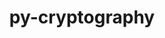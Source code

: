 ---
title: "py-cryptography"
layout: cache
categories: [package, develop]
meta: {"versions": ["2.7", "38.0.1", "40.0.2"], "compilers": ["gcc@=11.1.0", "gcc@=7.5.0", "oneapi@=2023.1.0", "oneapi@=2023.2.0"], "oss": ["ubuntu18.04", "ubuntu20.04"], "platforms": ["linux"], "targets": ["ppc64le", "x86_64", "x86_64_v3"], "stacks": ["e4s", "e4s-oneapi", "e4s-power", "radiuss", "root"], "num_specs": 78, "num_specs_by_stack": {"root": 78, "radiuss": 55, "e4s-power": 10, "e4s-oneapi": 5, "e4s": 8}}
spec_details: [{"hash": "mw76th7ypp6lg4cesktuiz46k5h35jqx", "compiler": "gcc@=7.5.0", "versions": ["2.7"], "os": "ubuntu18.04", "platform": "linux", "target": "x86_64", "variants": ["build_system=python_pip", "~idna"], "stacks": ["root", "radiuss"], "size": "-", "tarball": "https://binaries.spack.io/develop/build_cache/linux-ubuntu18.04-x86_64/gcc-7.5.0/py-cryptography-2.7/linux-ubuntu18.04-x86_64-gcc-7.5.0-py-cryptography-2.7-mw76th7ypp6lg4cesktuiz46k5h35jqx.spack"}, {"hash": "2rdosk5nnsgqktasi5gpkmfpgwphjqri", "compiler": "gcc@=7.5.0", "versions": ["2.7"], "os": "ubuntu18.04", "platform": "linux", "target": "x86_64", "variants": ["~idna"], "stacks": ["root", "radiuss"], "size": "-", "tarball": "https://binaries.spack.io/develop/build_cache/linux-ubuntu18.04-x86_64/gcc-7.5.0/py-cryptography-2.7/linux-ubuntu18.04-x86_64-gcc-7.5.0-py-cryptography-2.7-2rdosk5nnsgqktasi5gpkmfpgwphjqri.spack"}, {"hash": "utm4tlewcfn5o3rvumsk64sqseniobub", "compiler": "gcc@=7.5.0", "versions": ["2.7"], "os": "ubuntu18.04", "platform": "linux", "target": "x86_64", "variants": ["~idna"], "stacks": ["root", "radiuss"], "size": "-", "tarball": "https://binaries.spack.io/develop/build_cache/linux-ubuntu18.04-x86_64/gcc-7.5.0/py-cryptography-2.7/linux-ubuntu18.04-x86_64-gcc-7.5.0-py-cryptography-2.7-utm4tlewcfn5o3rvumsk64sqseniobub.spack"}, {"hash": "su2so7dbsnxnfsnb3rtt3dcwl7ovgdab", "compiler": "gcc@=7.5.0", "versions": ["2.7"], "os": "ubuntu18.04", "platform": "linux", "target": "x86_64", "variants": ["~idna"], "stacks": ["root", "radiuss"], "size": "-", "tarball": "https://binaries.spack.io/develop/build_cache/linux-ubuntu18.04-x86_64/gcc-7.5.0/py-cryptography-2.7/linux-ubuntu18.04-x86_64-gcc-7.5.0-py-cryptography-2.7-su2so7dbsnxnfsnb3rtt3dcwl7ovgdab.spack"}, {"hash": "5rwm4qsqcpb6klgk72elc34wfel5k3eb", "compiler": "gcc@=7.5.0", "versions": ["2.7"], "os": "ubuntu18.04", "platform": "linux", "target": "x86_64", "variants": ["~idna"], "stacks": ["root", "radiuss"], "size": "-", "tarball": "https://binaries.spack.io/develop/build_cache/linux-ubuntu18.04-x86_64/gcc-7.5.0/py-cryptography-2.7/linux-ubuntu18.04-x86_64-gcc-7.5.0-py-cryptography-2.7-5rwm4qsqcpb6klgk72elc34wfel5k3eb.spack"}, {"hash": "m7vlhqtyhkm4hvkacxyui6z3avx5ltfg", "compiler": "gcc@=7.5.0", "versions": ["2.7"], "os": "ubuntu18.04", "platform": "linux", "target": "x86_64", "variants": ["build_system=python_pip", "~idna"], "stacks": ["root", "radiuss"], "size": "-", "tarball": "https://binaries.spack.io/develop/build_cache/linux-ubuntu18.04-x86_64/gcc-7.5.0/py-cryptography-2.7/linux-ubuntu18.04-x86_64-gcc-7.5.0-py-cryptography-2.7-m7vlhqtyhkm4hvkacxyui6z3avx5ltfg.spack"}, {"hash": "kbhvgzohx4maxrqtlxgmhwvdc5hh5w4f", "compiler": "gcc@=7.5.0", "versions": ["2.7"], "os": "ubuntu18.04", "platform": "linux", "target": "x86_64", "variants": ["~idna"], "stacks": ["root", "radiuss"], "size": "-", "tarball": "https://binaries.spack.io/develop/build_cache/linux-ubuntu18.04-x86_64/gcc-7.5.0/py-cryptography-2.7/linux-ubuntu18.04-x86_64-gcc-7.5.0-py-cryptography-2.7-kbhvgzohx4maxrqtlxgmhwvdc5hh5w4f.spack"}, {"hash": "4lucr7ifxjp6rvqke3nlm45o6p7gdfyf", "compiler": "gcc@=7.5.0", "versions": ["2.7"], "os": "ubuntu18.04", "platform": "linux", "target": "x86_64", "variants": ["build_system=python_pip", "~idna"], "stacks": ["root", "radiuss"], "size": "-", "tarball": "https://binaries.spack.io/develop/build_cache/linux-ubuntu18.04-x86_64/gcc-7.5.0/py-cryptography-2.7/linux-ubuntu18.04-x86_64-gcc-7.5.0-py-cryptography-2.7-4lucr7ifxjp6rvqke3nlm45o6p7gdfyf.spack"}, {"hash": "protxg75vkt2ggbrs677i4fulkxjnx73", "compiler": "gcc@=7.5.0", "versions": ["2.7"], "os": "ubuntu18.04", "platform": "linux", "target": "x86_64", "variants": ["~idna"], "stacks": ["root", "radiuss"], "size": "-", "tarball": "https://binaries.spack.io/develop/build_cache/linux-ubuntu18.04-x86_64/gcc-7.5.0/py-cryptography-2.7/linux-ubuntu18.04-x86_64-gcc-7.5.0-py-cryptography-2.7-protxg75vkt2ggbrs677i4fulkxjnx73.spack"}, {"hash": "7tz27lmucxi2ji73blwfon3bzfz5xulo", "compiler": "gcc@=7.5.0", "versions": ["2.7"], "os": "ubuntu18.04", "platform": "linux", "target": "x86_64", "variants": ["~idna"], "stacks": ["root", "radiuss"], "size": "-", "tarball": "https://binaries.spack.io/develop/build_cache/linux-ubuntu18.04-x86_64/gcc-7.5.0/py-cryptography-2.7/linux-ubuntu18.04-x86_64-gcc-7.5.0-py-cryptography-2.7-7tz27lmucxi2ji73blwfon3bzfz5xulo.spack"}, {"hash": "objexlrym6iytwqw4uytq5465wgtyyy7", "compiler": "gcc@=7.5.0", "versions": ["2.7"], "os": "ubuntu18.04", "platform": "linux", "target": "x86_64", "variants": ["~idna"], "stacks": ["root", "radiuss"], "size": "-", "tarball": "https://binaries.spack.io/develop/build_cache/linux-ubuntu18.04-x86_64/gcc-7.5.0/py-cryptography-2.7/linux-ubuntu18.04-x86_64-gcc-7.5.0-py-cryptography-2.7-objexlrym6iytwqw4uytq5465wgtyyy7.spack"}, {"hash": "4kstad4podayksuoxjhyltdvrhxopb7m", "compiler": "gcc@=7.5.0", "versions": ["2.7"], "os": "ubuntu18.04", "platform": "linux", "target": "x86_64", "variants": ["~idna"], "stacks": ["root", "radiuss"], "size": "-", "tarball": "https://binaries.spack.io/develop/build_cache/linux-ubuntu18.04-x86_64/gcc-7.5.0/py-cryptography-2.7/linux-ubuntu18.04-x86_64-gcc-7.5.0-py-cryptography-2.7-4kstad4podayksuoxjhyltdvrhxopb7m.spack"}, {"hash": "d5wyr6eqye2negv4twgd6tqbwxjo4ltb", "compiler": "gcc@=7.5.0", "versions": ["2.7"], "os": "ubuntu18.04", "platform": "linux", "target": "x86_64", "variants": ["build_system=python_pip", "~idna"], "stacks": ["root", "radiuss"], "size": "-", "tarball": "https://binaries.spack.io/develop/build_cache/linux-ubuntu18.04-x86_64/gcc-7.5.0/py-cryptography-2.7/linux-ubuntu18.04-x86_64-gcc-7.5.0-py-cryptography-2.7-d5wyr6eqye2negv4twgd6tqbwxjo4ltb.spack"}, {"hash": "idkzwgale2acedwjic5kez3pt5oa7zu7", "compiler": "gcc@=7.5.0", "versions": ["2.7"], "os": "ubuntu18.04", "platform": "linux", "target": "x86_64", "variants": ["~idna"], "stacks": ["root", "radiuss"], "size": "-", "tarball": "https://binaries.spack.io/develop/build_cache/linux-ubuntu18.04-x86_64/gcc-7.5.0/py-cryptography-2.7/linux-ubuntu18.04-x86_64-gcc-7.5.0-py-cryptography-2.7-idkzwgale2acedwjic5kez3pt5oa7zu7.spack"}, {"hash": "j2yyahznqczz7s3dydo4cmoop4244a7r", "compiler": "gcc@=7.5.0", "versions": ["2.7"], "os": "ubuntu18.04", "platform": "linux", "target": "x86_64", "variants": ["~idna"], "stacks": ["root", "radiuss"], "size": "-", "tarball": "https://binaries.spack.io/develop/build_cache/linux-ubuntu18.04-x86_64/gcc-7.5.0/py-cryptography-2.7/linux-ubuntu18.04-x86_64-gcc-7.5.0-py-cryptography-2.7-j2yyahznqczz7s3dydo4cmoop4244a7r.spack"}, {"hash": "qisfcmo4rvu6gn5kqzrclmshgpwku4d5", "compiler": "gcc@=7.5.0", "versions": ["2.7"], "os": "ubuntu18.04", "platform": "linux", "target": "x86_64", "variants": ["~idna"], "stacks": ["root", "radiuss"], "size": "-", "tarball": "https://binaries.spack.io/develop/build_cache/linux-ubuntu18.04-x86_64/gcc-7.5.0/py-cryptography-2.7/linux-ubuntu18.04-x86_64-gcc-7.5.0-py-cryptography-2.7-qisfcmo4rvu6gn5kqzrclmshgpwku4d5.spack"}, {"hash": "sqopyjnhujsmbo26pngiuogaq5cklxkz", "compiler": "gcc@=7.5.0", "versions": ["2.7"], "os": "ubuntu18.04", "platform": "linux", "target": "x86_64", "variants": ["~idna"], "stacks": ["root", "radiuss"], "size": "-", "tarball": "https://binaries.spack.io/develop/build_cache/linux-ubuntu18.04-x86_64/gcc-7.5.0/py-cryptography-2.7/linux-ubuntu18.04-x86_64-gcc-7.5.0-py-cryptography-2.7-sqopyjnhujsmbo26pngiuogaq5cklxkz.spack"}, {"hash": "2wemv2luyxeku4enrt6agg22fzp2ycni", "compiler": "gcc@=7.5.0", "versions": ["2.7"], "os": "ubuntu18.04", "platform": "linux", "target": "x86_64", "variants": ["build_system=python_pip", "~idna"], "stacks": ["root", "radiuss"], "size": "-", "tarball": "https://binaries.spack.io/develop/build_cache/linux-ubuntu18.04-x86_64/gcc-7.5.0/py-cryptography-2.7/linux-ubuntu18.04-x86_64-gcc-7.5.0-py-cryptography-2.7-2wemv2luyxeku4enrt6agg22fzp2ycni.spack"}, {"hash": "gp5zrtpgdwqp3bkp2ywbnoeb4upeq6cy", "compiler": "gcc@=7.5.0", "versions": ["2.7"], "os": "ubuntu18.04", "platform": "linux", "target": "x86_64", "variants": ["~idna"], "stacks": ["root", "radiuss"], "size": "-", "tarball": "https://binaries.spack.io/develop/build_cache/linux-ubuntu18.04-x86_64/gcc-7.5.0/py-cryptography-2.7/linux-ubuntu18.04-x86_64-gcc-7.5.0-py-cryptography-2.7-gp5zrtpgdwqp3bkp2ywbnoeb4upeq6cy.spack"}, {"hash": "i6zrics5xs3apg33khmysimuxvgc6ems", "compiler": "gcc@=7.5.0", "versions": ["2.7"], "os": "ubuntu18.04", "platform": "linux", "target": "x86_64", "variants": ["~idna"], "stacks": ["root", "radiuss"], "size": "-", "tarball": "https://binaries.spack.io/develop/build_cache/linux-ubuntu18.04-x86_64/gcc-7.5.0/py-cryptography-2.7/linux-ubuntu18.04-x86_64-gcc-7.5.0-py-cryptography-2.7-i6zrics5xs3apg33khmysimuxvgc6ems.spack"}, {"hash": "krdm2owwqrlekccagt6ldy7w42gjx6ec", "compiler": "gcc@=7.5.0", "versions": ["2.7"], "os": "ubuntu18.04", "platform": "linux", "target": "x86_64", "variants": ["~idna"], "stacks": ["root", "radiuss"], "size": "-", "tarball": "https://binaries.spack.io/develop/build_cache/linux-ubuntu18.04-x86_64/gcc-7.5.0/py-cryptography-2.7/linux-ubuntu18.04-x86_64-gcc-7.5.0-py-cryptography-2.7-krdm2owwqrlekccagt6ldy7w42gjx6ec.spack"}, {"hash": "hqkpiue5qfzsp64kqh6rreqelgidv6qw", "compiler": "gcc@=7.5.0", "versions": ["2.7"], "os": "ubuntu18.04", "platform": "linux", "target": "x86_64", "variants": ["~idna"], "stacks": ["root", "radiuss"], "size": "-", "tarball": "https://binaries.spack.io/develop/build_cache/linux-ubuntu18.04-x86_64/gcc-7.5.0/py-cryptography-2.7/linux-ubuntu18.04-x86_64-gcc-7.5.0-py-cryptography-2.7-hqkpiue5qfzsp64kqh6rreqelgidv6qw.spack"}, {"hash": "mssyqzy3guy5ipaffhajsaeo34j7fc3h", "compiler": "gcc@=7.5.0", "versions": ["2.7"], "os": "ubuntu18.04", "platform": "linux", "target": "x86_64", "variants": ["~idna"], "stacks": ["root", "radiuss"], "size": "-", "tarball": "https://binaries.spack.io/develop/build_cache/linux-ubuntu18.04-x86_64/gcc-7.5.0/py-cryptography-2.7/linux-ubuntu18.04-x86_64-gcc-7.5.0-py-cryptography-2.7-mssyqzy3guy5ipaffhajsaeo34j7fc3h.spack"}, {"hash": "ke2c6p3sbujx3whlfw44ij2x4diqnoos", "compiler": "gcc@=7.5.0", "versions": ["2.7"], "os": "ubuntu18.04", "platform": "linux", "target": "x86_64", "variants": ["~idna"], "stacks": ["root", "radiuss"], "size": "-", "tarball": "https://binaries.spack.io/develop/build_cache/linux-ubuntu18.04-x86_64/gcc-7.5.0/py-cryptography-2.7/linux-ubuntu18.04-x86_64-gcc-7.5.0-py-cryptography-2.7-ke2c6p3sbujx3whlfw44ij2x4diqnoos.spack"}, {"hash": "kcvv4kpmyeonfkmcfoercfpelrqptonl", "compiler": "gcc@=7.5.0", "versions": ["2.7"], "os": "ubuntu18.04", "platform": "linux", "target": "x86_64", "variants": ["~idna"], "stacks": ["root", "radiuss"], "size": "-", "tarball": "https://binaries.spack.io/develop/build_cache/linux-ubuntu18.04-x86_64/gcc-7.5.0/py-cryptography-2.7/linux-ubuntu18.04-x86_64-gcc-7.5.0-py-cryptography-2.7-kcvv4kpmyeonfkmcfoercfpelrqptonl.spack"}, {"hash": "uabaeumocodhzqgbrnuaztm6tbu7verh", "compiler": "gcc@=7.5.0", "versions": ["2.7"], "os": "ubuntu18.04", "platform": "linux", "target": "x86_64", "variants": ["~idna"], "stacks": ["root", "radiuss"], "size": "-", "tarball": "https://binaries.spack.io/develop/build_cache/linux-ubuntu18.04-x86_64/gcc-7.5.0/py-cryptography-2.7/linux-ubuntu18.04-x86_64-gcc-7.5.0-py-cryptography-2.7-uabaeumocodhzqgbrnuaztm6tbu7verh.spack"}, {"hash": "nggp4qvjfxxpm7uw7qw5tizmai5rusq6", "compiler": "gcc@=7.5.0", "versions": ["2.7"], "os": "ubuntu18.04", "platform": "linux", "target": "x86_64", "variants": ["~idna"], "stacks": ["root", "radiuss"], "size": "-", "tarball": "https://binaries.spack.io/develop/build_cache/linux-ubuntu18.04-x86_64/gcc-7.5.0/py-cryptography-2.7/linux-ubuntu18.04-x86_64-gcc-7.5.0-py-cryptography-2.7-nggp4qvjfxxpm7uw7qw5tizmai5rusq6.spack"}, {"hash": "ogmgf6af3diblcbzbojnwlgvlipdxcpr", "compiler": "gcc@=7.5.0", "versions": ["2.7"], "os": "ubuntu18.04", "platform": "linux", "target": "x86_64", "variants": ["~idna"], "stacks": ["root", "radiuss"], "size": "-", "tarball": "https://binaries.spack.io/develop/build_cache/linux-ubuntu18.04-x86_64/gcc-7.5.0/py-cryptography-2.7/linux-ubuntu18.04-x86_64-gcc-7.5.0-py-cryptography-2.7-ogmgf6af3diblcbzbojnwlgvlipdxcpr.spack"}, {"hash": "trqlzowbtyyn4fftfan6exxj3kowsuzq", "compiler": "gcc@=7.5.0", "versions": ["2.7"], "os": "ubuntu18.04", "platform": "linux", "target": "x86_64", "variants": ["~idna"], "stacks": ["root", "radiuss"], "size": "-", "tarball": "https://binaries.spack.io/develop/build_cache/linux-ubuntu18.04-x86_64/gcc-7.5.0/py-cryptography-2.7/linux-ubuntu18.04-x86_64-gcc-7.5.0-py-cryptography-2.7-trqlzowbtyyn4fftfan6exxj3kowsuzq.spack"}, {"hash": "tfynzwemws35s5yk55xhplckthwnfosh", "compiler": "gcc@=7.5.0", "versions": ["2.7"], "os": "ubuntu18.04", "platform": "linux", "target": "x86_64", "variants": ["~idna"], "stacks": ["root", "radiuss"], "size": "-", "tarball": "https://binaries.spack.io/develop/build_cache/linux-ubuntu18.04-x86_64/gcc-7.5.0/py-cryptography-2.7/linux-ubuntu18.04-x86_64-gcc-7.5.0-py-cryptography-2.7-tfynzwemws35s5yk55xhplckthwnfosh.spack"}, {"hash": "tfulor5lmr6fcbmnijucxju2d7fxm22z", "compiler": "gcc@=7.5.0", "versions": ["2.7"], "os": "ubuntu18.04", "platform": "linux", "target": "x86_64", "variants": ["~idna"], "stacks": ["root", "radiuss"], "size": "-", "tarball": "https://binaries.spack.io/develop/build_cache/linux-ubuntu18.04-x86_64/gcc-7.5.0/py-cryptography-2.7/linux-ubuntu18.04-x86_64-gcc-7.5.0-py-cryptography-2.7-tfulor5lmr6fcbmnijucxju2d7fxm22z.spack"}, {"hash": "sgrm3uqb5vs45eyw5k2ukxb6degyzhr6", "compiler": "gcc@=7.5.0", "versions": ["2.7"], "os": "ubuntu18.04", "platform": "linux", "target": "x86_64", "variants": ["~idna"], "stacks": ["root", "radiuss"], "size": "-", "tarball": "https://binaries.spack.io/develop/build_cache/linux-ubuntu18.04-x86_64/gcc-7.5.0/py-cryptography-2.7/linux-ubuntu18.04-x86_64-gcc-7.5.0-py-cryptography-2.7-sgrm3uqb5vs45eyw5k2ukxb6degyzhr6.spack"}, {"hash": "wfw47kfcahlhek2kjfy2ithj6anznwpe", "compiler": "gcc@=7.5.0", "versions": ["2.7"], "os": "ubuntu18.04", "platform": "linux", "target": "x86_64", "variants": ["~idna"], "stacks": ["root", "radiuss"], "size": "-", "tarball": "https://binaries.spack.io/develop/build_cache/linux-ubuntu18.04-x86_64/gcc-7.5.0/py-cryptography-2.7/linux-ubuntu18.04-x86_64-gcc-7.5.0-py-cryptography-2.7-wfw47kfcahlhek2kjfy2ithj6anznwpe.spack"}, {"hash": "ywuo3hu6zz2jvtthvrzp63cv2lnu5wrx", "compiler": "gcc@=7.5.0", "versions": ["2.7"], "os": "ubuntu18.04", "platform": "linux", "target": "x86_64", "variants": ["~idna"], "stacks": ["root", "radiuss"], "size": "-", "tarball": "https://binaries.spack.io/develop/build_cache/linux-ubuntu18.04-x86_64/gcc-7.5.0/py-cryptography-2.7/linux-ubuntu18.04-x86_64-gcc-7.5.0-py-cryptography-2.7-ywuo3hu6zz2jvtthvrzp63cv2lnu5wrx.spack"}, {"hash": "y4tcjfqhrqfb4nwtuobkordvdod76x7b", "compiler": "gcc@=7.5.0", "versions": ["2.7"], "os": "ubuntu18.04", "platform": "linux", "target": "x86_64", "variants": ["build_system=python_pip", "~idna"], "stacks": ["root", "radiuss"], "size": "-", "tarball": "https://binaries.spack.io/develop/build_cache/linux-ubuntu18.04-x86_64/gcc-7.5.0/py-cryptography-2.7/linux-ubuntu18.04-x86_64-gcc-7.5.0-py-cryptography-2.7-y4tcjfqhrqfb4nwtuobkordvdod76x7b.spack"}, {"hash": "zbwt7eti6lsv3o7m36etfzhiilw6emqt", "compiler": "gcc@=7.5.0", "versions": ["2.7"], "os": "ubuntu18.04", "platform": "linux", "target": "x86_64", "variants": ["~idna"], "stacks": ["root", "radiuss"], "size": "-", "tarball": "https://binaries.spack.io/develop/build_cache/linux-ubuntu18.04-x86_64/gcc-7.5.0/py-cryptography-2.7/linux-ubuntu18.04-x86_64-gcc-7.5.0-py-cryptography-2.7-zbwt7eti6lsv3o7m36etfzhiilw6emqt.spack"}, {"hash": "trwlkx2zar3nqy6tu7a5piwz5kog3flb", "compiler": "gcc@=7.5.0", "versions": ["2.7"], "os": "ubuntu18.04", "platform": "linux", "target": "x86_64", "variants": ["~idna"], "stacks": ["root", "radiuss"], "size": "-", "tarball": "https://binaries.spack.io/develop/build_cache/linux-ubuntu18.04-x86_64/gcc-7.5.0/py-cryptography-2.7/linux-ubuntu18.04-x86_64-gcc-7.5.0-py-cryptography-2.7-trwlkx2zar3nqy6tu7a5piwz5kog3flb.spack"}, {"hash": "zncr63f2kzczkdxqgj2l52jiylg5x2ws", "compiler": "gcc@=7.5.0", "versions": ["2.7"], "os": "ubuntu18.04", "platform": "linux", "target": "x86_64", "variants": ["~idna"], "stacks": ["root", "radiuss"], "size": "-", "tarball": "https://binaries.spack.io/develop/build_cache/linux-ubuntu18.04-x86_64/gcc-7.5.0/py-cryptography-2.7/linux-ubuntu18.04-x86_64-gcc-7.5.0-py-cryptography-2.7-zncr63f2kzczkdxqgj2l52jiylg5x2ws.spack"}, {"hash": "zltg5jcqlpxqz7q7ocgv33soiw7zpkcg", "compiler": "gcc@=7.5.0", "versions": ["2.7"], "os": "ubuntu18.04", "platform": "linux", "target": "x86_64", "variants": ["~idna"], "stacks": ["root", "radiuss"], "size": "-", "tarball": "https://binaries.spack.io/develop/build_cache/linux-ubuntu18.04-x86_64/gcc-7.5.0/py-cryptography-2.7/linux-ubuntu18.04-x86_64-gcc-7.5.0-py-cryptography-2.7-zltg5jcqlpxqz7q7ocgv33soiw7zpkcg.spack"}, {"hash": "znw2we6ty74tqqib4qbut7f6ncroxvao", "compiler": "gcc@=7.5.0", "versions": ["2.7"], "os": "ubuntu18.04", "platform": "linux", "target": "x86_64", "variants": ["build_system=python_pip", "~idna"], "stacks": ["root", "radiuss"], "size": "-", "tarball": "https://binaries.spack.io/develop/build_cache/linux-ubuntu18.04-x86_64/gcc-7.5.0/py-cryptography-2.7/linux-ubuntu18.04-x86_64-gcc-7.5.0-py-cryptography-2.7-znw2we6ty74tqqib4qbut7f6ncroxvao.spack"}, {"hash": "5r4pmoxbqstlj7wi7ele2qeuztcwillz", "compiler": "gcc@=7.5.0", "versions": ["2.7"], "os": "ubuntu18.04", "platform": "linux", "target": "x86_64_v3", "variants": ["build_system=python_pip", "~idna"], "stacks": ["root", "radiuss"], "size": "-", "tarball": "https://binaries.spack.io/develop/build_cache/linux-ubuntu18.04-x86_64_v3/gcc-7.5.0/py-cryptography-2.7/linux-ubuntu18.04-x86_64_v3-gcc-7.5.0-py-cryptography-2.7-5r4pmoxbqstlj7wi7ele2qeuztcwillz.spack"}, {"hash": "nd6cmzxt5oxs3cmwes3vkowtkffhcfsk", "compiler": "gcc@=7.5.0", "versions": ["2.7"], "os": "ubuntu18.04", "platform": "linux", "target": "x86_64_v3", "variants": ["build_system=python_pip", "~idna"], "stacks": ["root", "radiuss"], "size": "-", "tarball": "https://binaries.spack.io/develop/build_cache/linux-ubuntu18.04-x86_64_v3/gcc-7.5.0/py-cryptography-2.7/linux-ubuntu18.04-x86_64_v3-gcc-7.5.0-py-cryptography-2.7-nd6cmzxt5oxs3cmwes3vkowtkffhcfsk.spack"}, {"hash": "of4kphcganmou6llme25vgaaz5ctql6g", "compiler": "gcc@=7.5.0", "versions": ["2.7"], "os": "ubuntu18.04", "platform": "linux", "target": "x86_64_v3", "variants": ["build_system=python_pip", "~idna"], "stacks": ["root", "radiuss"], "size": "-", "tarball": "https://binaries.spack.io/develop/build_cache/linux-ubuntu18.04-x86_64_v3/gcc-7.5.0/py-cryptography-2.7/linux-ubuntu18.04-x86_64_v3-gcc-7.5.0-py-cryptography-2.7-of4kphcganmou6llme25vgaaz5ctql6g.spack"}, {"hash": "y3z7ykx5nvxfdgktf3cal5zltpnbf4cg", "compiler": "gcc@=7.5.0", "versions": ["2.7"], "os": "ubuntu18.04", "platform": "linux", "target": "x86_64_v3", "variants": ["build_system=python_pip", "~idna"], "stacks": ["root", "radiuss"], "size": "-", "tarball": "https://binaries.spack.io/develop/build_cache/linux-ubuntu18.04-x86_64_v3/gcc-7.5.0/py-cryptography-2.7/linux-ubuntu18.04-x86_64_v3-gcc-7.5.0-py-cryptography-2.7-y3z7ykx5nvxfdgktf3cal5zltpnbf4cg.spack"}, {"hash": "pkgp2oy4l57l34srwp6uaz26camqsljo", "compiler": "gcc@=7.5.0", "versions": ["2.7"], "os": "ubuntu18.04", "platform": "linux", "target": "x86_64_v3", "variants": ["build_system=python_pip", "~idna"], "stacks": ["root", "radiuss"], "size": "-", "tarball": "https://binaries.spack.io/develop/build_cache/linux-ubuntu18.04-x86_64_v3/gcc-7.5.0/py-cryptography-2.7/linux-ubuntu18.04-x86_64_v3-gcc-7.5.0-py-cryptography-2.7-pkgp2oy4l57l34srwp6uaz26camqsljo.spack"}, {"hash": "l563p5x2zizy6nxerdjhrn7umdo3h2ec", "compiler": "gcc@=7.5.0", "versions": ["2.7"], "os": "ubuntu18.04", "platform": "linux", "target": "x86_64_v3", "variants": ["build_system=python_pip", "~idna"], "stacks": ["root", "radiuss"], "size": "-", "tarball": "https://binaries.spack.io/develop/build_cache/linux-ubuntu18.04-x86_64_v3/gcc-7.5.0/py-cryptography-2.7/linux-ubuntu18.04-x86_64_v3-gcc-7.5.0-py-cryptography-2.7-l563p5x2zizy6nxerdjhrn7umdo3h2ec.spack"}, {"hash": "tkmubt5y4eyz4xcdncqxu2bkzpvg27bs", "compiler": "gcc@=7.5.0", "versions": ["2.7"], "os": "ubuntu18.04", "platform": "linux", "target": "x86_64_v3", "variants": ["build_system=python_pip", "~idna"], "stacks": ["root", "radiuss"], "size": "-", "tarball": "https://binaries.spack.io/develop/build_cache/linux-ubuntu18.04-x86_64_v3/gcc-7.5.0/py-cryptography-2.7/linux-ubuntu18.04-x86_64_v3-gcc-7.5.0-py-cryptography-2.7-tkmubt5y4eyz4xcdncqxu2bkzpvg27bs.spack"}, {"hash": "3auvprvx7e46uni3pvnvvvy6cd3fth7d", "compiler": "gcc@=7.5.0", "versions": ["2.7"], "os": "ubuntu18.04", "platform": "linux", "target": "x86_64_v3", "variants": ["build_system=python_pip", "~idna"], "stacks": ["root", "radiuss"], "size": "-", "tarball": "https://binaries.spack.io/develop/build_cache/linux-ubuntu18.04-x86_64_v3/gcc-7.5.0/py-cryptography-2.7/linux-ubuntu18.04-x86_64_v3-gcc-7.5.0-py-cryptography-2.7-3auvprvx7e46uni3pvnvvvy6cd3fth7d.spack"}, {"hash": "mv3vouwueigoewuu5ondhbzr7kp5rppj", "compiler": "gcc@=7.5.0", "versions": ["2.7"], "os": "ubuntu18.04", "platform": "linux", "target": "x86_64_v3", "variants": ["build_system=python_pip", "~idna"], "stacks": ["root", "radiuss"], "size": "-", "tarball": "https://binaries.spack.io/develop/build_cache/linux-ubuntu18.04-x86_64_v3/gcc-7.5.0/py-cryptography-2.7/linux-ubuntu18.04-x86_64_v3-gcc-7.5.0-py-cryptography-2.7-mv3vouwueigoewuu5ondhbzr7kp5rppj.spack"}, {"hash": "dkjqh5a4mojezvnmn3pgrojya4f2nfua", "compiler": "gcc@=7.5.0", "versions": ["2.7"], "os": "ubuntu18.04", "platform": "linux", "target": "x86_64_v3", "variants": ["build_system=python_pip", "~idna"], "stacks": ["root", "radiuss"], "size": "-", "tarball": "https://binaries.spack.io/develop/build_cache/linux-ubuntu18.04-x86_64_v3/gcc-7.5.0/py-cryptography-2.7/linux-ubuntu18.04-x86_64_v3-gcc-7.5.0-py-cryptography-2.7-dkjqh5a4mojezvnmn3pgrojya4f2nfua.spack"}, {"hash": "akauzeoipdm6kiseverymqtjsr652kvk", "compiler": "gcc@=7.5.0", "versions": ["2.7"], "os": "ubuntu18.04", "platform": "linux", "target": "x86_64_v3", "variants": ["build_system=python_pip", "~idna"], "stacks": ["root", "radiuss"], "size": "-", "tarball": "https://binaries.spack.io/develop/build_cache/linux-ubuntu18.04-x86_64_v3/gcc-7.5.0/py-cryptography-2.7/linux-ubuntu18.04-x86_64_v3-gcc-7.5.0-py-cryptography-2.7-akauzeoipdm6kiseverymqtjsr652kvk.spack"}, {"hash": "dgwzxio62jwbeft54vjdqyof7gir4och", "compiler": "gcc@=7.5.0", "versions": ["2.7"], "os": "ubuntu18.04", "platform": "linux", "target": "x86_64_v3", "variants": ["build_system=python_pip", "~idna"], "stacks": ["root", "radiuss"], "size": "-", "tarball": "https://binaries.spack.io/develop/build_cache/linux-ubuntu18.04-x86_64_v3/gcc-7.5.0/py-cryptography-2.7/linux-ubuntu18.04-x86_64_v3-gcc-7.5.0-py-cryptography-2.7-dgwzxio62jwbeft54vjdqyof7gir4och.spack"}, {"hash": "zbczpjkesj6juoferhach4kcc7dwzr25", "compiler": "gcc@=7.5.0", "versions": ["2.7"], "os": "ubuntu18.04", "platform": "linux", "target": "x86_64_v3", "variants": ["build_system=python_pip", "~idna"], "stacks": ["root", "radiuss"], "size": "-", "tarball": "https://binaries.spack.io/develop/build_cache/linux-ubuntu18.04-x86_64_v3/gcc-7.5.0/py-cryptography-2.7/linux-ubuntu18.04-x86_64_v3-gcc-7.5.0-py-cryptography-2.7-zbczpjkesj6juoferhach4kcc7dwzr25.spack"}, {"hash": "zzdsyicwo7vdz6jf4b25rgxoj2pgjpci", "compiler": "gcc@=7.5.0", "versions": ["2.7"], "os": "ubuntu18.04", "platform": "linux", "target": "x86_64_v3", "variants": ["build_system=python_pip", "~idna"], "stacks": ["root", "radiuss"], "size": "-", "tarball": "https://binaries.spack.io/develop/build_cache/linux-ubuntu18.04-x86_64_v3/gcc-7.5.0/py-cryptography-2.7/linux-ubuntu18.04-x86_64_v3-gcc-7.5.0-py-cryptography-2.7-zzdsyicwo7vdz6jf4b25rgxoj2pgjpci.spack"}, {"hash": "k7mq5e6d3gkt6x5qa2kazmp3iysoquyk", "compiler": "gcc@=7.5.0", "versions": ["2.7"], "os": "ubuntu18.04", "platform": "linux", "target": "x86_64_v3", "variants": ["build_system=python_pip", "~idna"], "stacks": ["root", "radiuss"], "size": "-", "tarball": "https://binaries.spack.io/develop/build_cache/linux-ubuntu18.04-x86_64_v3/gcc-7.5.0/py-cryptography-2.7/linux-ubuntu18.04-x86_64_v3-gcc-7.5.0-py-cryptography-2.7-k7mq5e6d3gkt6x5qa2kazmp3iysoquyk.spack"}, {"hash": "fygd7serfyafqltqkbzd22lacqmy74d6", "compiler": "gcc@=11.1.0", "versions": ["40.0.2"], "os": "ubuntu20.04", "platform": "linux", "target": "ppc64le", "variants": ["build_system=python_pip"], "stacks": ["root", "e4s-power"], "size": "-", "tarball": "https://binaries.spack.io/develop/build_cache/linux-ubuntu20.04-ppc64le/gcc-11.1.0/py-cryptography-40.0.2/linux-ubuntu20.04-ppc64le-gcc-11.1.0-py-cryptography-40.0.2-fygd7serfyafqltqkbzd22lacqmy74d6.spack"}, {"hash": "uh4w7eak4mhkk7eojewczka4ydccam3u", "compiler": "gcc@=11.1.0", "versions": ["40.0.2"], "os": "ubuntu20.04", "platform": "linux", "target": "ppc64le", "variants": ["build_system=python_pip"], "stacks": ["root", "e4s-power"], "size": "-", "tarball": "https://binaries.spack.io/develop/build_cache/linux-ubuntu20.04-ppc64le/gcc-11.1.0/py-cryptography-40.0.2/linux-ubuntu20.04-ppc64le-gcc-11.1.0-py-cryptography-40.0.2-uh4w7eak4mhkk7eojewczka4ydccam3u.spack"}, {"hash": "tn5sjxxkv5doulqzlvtal4eqntam4ufc", "compiler": "gcc@=11.1.0", "versions": ["40.0.2"], "os": "ubuntu20.04", "platform": "linux", "target": "ppc64le", "variants": ["build_system=python_pip"], "stacks": ["root", "e4s-power"], "size": "-", "tarball": "https://binaries.spack.io/develop/build_cache/linux-ubuntu20.04-ppc64le/gcc-11.1.0/py-cryptography-40.0.2/linux-ubuntu20.04-ppc64le-gcc-11.1.0-py-cryptography-40.0.2-tn5sjxxkv5doulqzlvtal4eqntam4ufc.spack"}, {"hash": "w7kxgalehnqlvj4jkmnemm35wpm5jjuw", "compiler": "gcc@=11.1.0", "versions": ["38.0.1"], "os": "ubuntu20.04", "platform": "linux", "target": "ppc64le", "variants": ["build_system=python_pip"], "stacks": ["root", "e4s-power"], "size": "-", "tarball": "https://binaries.spack.io/develop/build_cache/linux-ubuntu20.04-ppc64le/gcc-11.1.0/py-cryptography-38.0.1/linux-ubuntu20.04-ppc64le-gcc-11.1.0-py-cryptography-38.0.1-w7kxgalehnqlvj4jkmnemm35wpm5jjuw.spack"}, {"hash": "fsyfbtg5wwy4lbutwn3uiocjoeknzo4u", "compiler": "gcc@=11.1.0", "versions": ["40.0.2"], "os": "ubuntu20.04", "platform": "linux", "target": "ppc64le", "variants": ["build_system=python_pip"], "stacks": ["root", "e4s-power"], "size": "-", "tarball": "https://binaries.spack.io/develop/build_cache/linux-ubuntu20.04-ppc64le/gcc-11.1.0/py-cryptography-40.0.2/linux-ubuntu20.04-ppc64le-gcc-11.1.0-py-cryptography-40.0.2-fsyfbtg5wwy4lbutwn3uiocjoeknzo4u.spack"}, {"hash": "62pbkhsqk6eckuksdf62jrwbdllisdpc", "compiler": "gcc@=11.1.0", "versions": ["38.0.1"], "os": "ubuntu20.04", "platform": "linux", "target": "ppc64le", "variants": ["build_system=python_pip"], "stacks": ["root", "e4s-power"], "size": "-", "tarball": "https://binaries.spack.io/develop/build_cache/linux-ubuntu20.04-ppc64le/gcc-11.1.0/py-cryptography-38.0.1/linux-ubuntu20.04-ppc64le-gcc-11.1.0-py-cryptography-38.0.1-62pbkhsqk6eckuksdf62jrwbdllisdpc.spack"}, {"hash": "4pzo3dudcfxktyxyplto6zx7jfvm6ina", "compiler": "gcc@=11.1.0", "versions": ["40.0.2"], "os": "ubuntu20.04", "platform": "linux", "target": "ppc64le", "variants": ["build_system=python_pip"], "stacks": ["root", "e4s-power"], "size": "-", "tarball": "https://binaries.spack.io/develop/build_cache/linux-ubuntu20.04-ppc64le/gcc-11.1.0/py-cryptography-40.0.2/linux-ubuntu20.04-ppc64le-gcc-11.1.0-py-cryptography-40.0.2-4pzo3dudcfxktyxyplto6zx7jfvm6ina.spack"}, {"hash": "nwypxpqmxqyltwhzi3mfcdfcmqayw5mh", "compiler": "gcc@=11.1.0", "versions": ["40.0.2"], "os": "ubuntu20.04", "platform": "linux", "target": "ppc64le", "variants": ["build_system=python_pip"], "stacks": ["root", "e4s-power"], "size": "-", "tarball": "https://binaries.spack.io/develop/build_cache/linux-ubuntu20.04-ppc64le/gcc-11.1.0/py-cryptography-40.0.2/linux-ubuntu20.04-ppc64le-gcc-11.1.0-py-cryptography-40.0.2-nwypxpqmxqyltwhzi3mfcdfcmqayw5mh.spack"}, {"hash": "crg3oqrdstqlpx53ksuuasn3s5ii7w5d", "compiler": "gcc@=11.1.0", "versions": ["40.0.2"], "os": "ubuntu20.04", "platform": "linux", "target": "ppc64le", "variants": ["build_system=python_pip"], "stacks": ["root", "e4s-power"], "size": "-", "tarball": "https://binaries.spack.io/develop/build_cache/linux-ubuntu20.04-ppc64le/gcc-11.1.0/py-cryptography-40.0.2/linux-ubuntu20.04-ppc64le-gcc-11.1.0-py-cryptography-40.0.2-crg3oqrdstqlpx53ksuuasn3s5ii7w5d.spack"}, {"hash": "aobxv2fryikyw2rn7a7ses3vf2mhlsnt", "compiler": "gcc@=11.1.0", "versions": ["40.0.2"], "os": "ubuntu20.04", "platform": "linux", "target": "ppc64le", "variants": ["build_system=python_pip"], "stacks": ["root", "e4s-power"], "size": "-", "tarball": "https://binaries.spack.io/develop/build_cache/linux-ubuntu20.04-ppc64le/gcc-11.1.0/py-cryptography-40.0.2/linux-ubuntu20.04-ppc64le-gcc-11.1.0-py-cryptography-40.0.2-aobxv2fryikyw2rn7a7ses3vf2mhlsnt.spack"}, {"hash": "e6tnkfg24bspiwntgjt2z7xwgpoa2dju", "compiler": "oneapi@=2023.1.0", "versions": ["38.0.1"], "os": "ubuntu20.04", "platform": "linux", "target": "x86_64", "variants": ["build_system=python_pip"], "stacks": ["root", "e4s-oneapi"], "size": "-", "tarball": "https://binaries.spack.io/develop/build_cache/linux-ubuntu20.04-x86_64/oneapi-2023.1.0/py-cryptography-38.0.1/linux-ubuntu20.04-x86_64-oneapi-2023.1.0-py-cryptography-38.0.1-e6tnkfg24bspiwntgjt2z7xwgpoa2dju.spack"}, {"hash": "gqp6ltmbrspto4flkumwllttyaa7nzku", "compiler": "oneapi@=2023.1.0", "versions": ["38.0.1"], "os": "ubuntu20.04", "platform": "linux", "target": "x86_64", "variants": ["build_system=python_pip"], "stacks": ["root", "e4s-oneapi"], "size": "-", "tarball": "https://binaries.spack.io/develop/build_cache/linux-ubuntu20.04-x86_64/oneapi-2023.1.0/py-cryptography-38.0.1/linux-ubuntu20.04-x86_64-oneapi-2023.1.0-py-cryptography-38.0.1-gqp6ltmbrspto4flkumwllttyaa7nzku.spack"}, {"hash": "rjs5un7m52ia6blxw4bmmmrqn3drg7jb", "compiler": "oneapi@=2023.1.0", "versions": ["38.0.1"], "os": "ubuntu20.04", "platform": "linux", "target": "x86_64", "variants": ["build_system=python_pip"], "stacks": ["root", "e4s-oneapi"], "size": "-", "tarball": "https://binaries.spack.io/develop/build_cache/linux-ubuntu20.04-x86_64/oneapi-2023.1.0/py-cryptography-38.0.1/linux-ubuntu20.04-x86_64-oneapi-2023.1.0-py-cryptography-38.0.1-rjs5un7m52ia6blxw4bmmmrqn3drg7jb.spack"}, {"hash": "upwwyld226m6yukadon7ywaprlxz5vpv", "compiler": "oneapi@=2023.2.0", "versions": ["38.0.1"], "os": "ubuntu20.04", "platform": "linux", "target": "x86_64", "variants": ["build_system=python_pip"], "stacks": ["root", "e4s-oneapi"], "size": "-", "tarball": "https://binaries.spack.io/develop/build_cache/linux-ubuntu20.04-x86_64/oneapi-2023.2.0/py-cryptography-38.0.1/linux-ubuntu20.04-x86_64-oneapi-2023.2.0-py-cryptography-38.0.1-upwwyld226m6yukadon7ywaprlxz5vpv.spack"}, {"hash": "ckz5lgbajmdfkuikngsyfh7c6monhflm", "compiler": "oneapi@=2023.2.0", "versions": ["38.0.1"], "os": "ubuntu20.04", "platform": "linux", "target": "x86_64", "variants": ["build_system=python_pip"], "stacks": ["root", "e4s-oneapi"], "size": "-", "tarball": "https://binaries.spack.io/develop/build_cache/linux-ubuntu20.04-x86_64/oneapi-2023.2.0/py-cryptography-38.0.1/linux-ubuntu20.04-x86_64-oneapi-2023.2.0-py-cryptography-38.0.1-ckz5lgbajmdfkuikngsyfh7c6monhflm.spack"}, {"hash": "qvs6bfvktizlr3p764urjg36gs35lnc6", "compiler": "gcc@=11.1.0", "versions": ["40.0.2"], "os": "ubuntu20.04", "platform": "linux", "target": "x86_64_v3", "variants": ["build_system=python_pip"], "stacks": ["root", "e4s"], "size": "-", "tarball": "https://binaries.spack.io/develop/build_cache/linux-ubuntu20.04-x86_64_v3/gcc-11.1.0/py-cryptography-40.0.2/linux-ubuntu20.04-x86_64_v3-gcc-11.1.0-py-cryptography-40.0.2-qvs6bfvktizlr3p764urjg36gs35lnc6.spack"}, {"hash": "lhknee44mkub7yg2denc3caftg7rbwew", "compiler": "gcc@=11.1.0", "versions": ["40.0.2"], "os": "ubuntu20.04", "platform": "linux", "target": "x86_64_v3", "variants": ["build_system=python_pip"], "stacks": ["root", "e4s"], "size": "-", "tarball": "https://binaries.spack.io/develop/build_cache/linux-ubuntu20.04-x86_64_v3/gcc-11.1.0/py-cryptography-40.0.2/linux-ubuntu20.04-x86_64_v3-gcc-11.1.0-py-cryptography-40.0.2-lhknee44mkub7yg2denc3caftg7rbwew.spack"}, {"hash": "7c55izspv5t2mgbazhock3ovmuhkc4w4", "compiler": "gcc@=11.1.0", "versions": ["38.0.1"], "os": "ubuntu20.04", "platform": "linux", "target": "x86_64_v3", "variants": ["build_system=python_pip"], "stacks": ["root", "e4s"], "size": "-", "tarball": "https://binaries.spack.io/develop/build_cache/linux-ubuntu20.04-x86_64_v3/gcc-11.1.0/py-cryptography-38.0.1/linux-ubuntu20.04-x86_64_v3-gcc-11.1.0-py-cryptography-38.0.1-7c55izspv5t2mgbazhock3ovmuhkc4w4.spack"}, {"hash": "axazxjn6qicpk5ptwkixdlvk45d3cwdk", "compiler": "gcc@=11.1.0", "versions": ["38.0.1"], "os": "ubuntu20.04", "platform": "linux", "target": "x86_64_v3", "variants": ["build_system=python_pip"], "stacks": ["root", "e4s"], "size": "-", "tarball": "https://binaries.spack.io/develop/build_cache/linux-ubuntu20.04-x86_64_v3/gcc-11.1.0/py-cryptography-38.0.1/linux-ubuntu20.04-x86_64_v3-gcc-11.1.0-py-cryptography-38.0.1-axazxjn6qicpk5ptwkixdlvk45d3cwdk.spack"}, {"hash": "n7ol2prz5lcfkmole7gtsiyfprfwi7q4", "compiler": "gcc@=11.1.0", "versions": ["40.0.2"], "os": "ubuntu20.04", "platform": "linux", "target": "x86_64_v3", "variants": ["build_system=python_pip"], "stacks": ["root", "e4s"], "size": "-", "tarball": "https://binaries.spack.io/develop/build_cache/linux-ubuntu20.04-x86_64_v3/gcc-11.1.0/py-cryptography-40.0.2/linux-ubuntu20.04-x86_64_v3-gcc-11.1.0-py-cryptography-40.0.2-n7ol2prz5lcfkmole7gtsiyfprfwi7q4.spack"}, {"hash": "h233wjf253lsj6phhsgklz2anczbltlc", "compiler": "gcc@=11.1.0", "versions": ["40.0.2"], "os": "ubuntu20.04", "platform": "linux", "target": "x86_64_v3", "variants": ["build_system=python_pip"], "stacks": ["root", "e4s"], "size": "-", "tarball": "https://binaries.spack.io/develop/build_cache/linux-ubuntu20.04-x86_64_v3/gcc-11.1.0/py-cryptography-40.0.2/linux-ubuntu20.04-x86_64_v3-gcc-11.1.0-py-cryptography-40.0.2-h233wjf253lsj6phhsgklz2anczbltlc.spack"}, {"hash": "xilzbyddsqmbp7bgiltf344nrrtm5rs7", "compiler": "gcc@=11.1.0", "versions": ["40.0.2"], "os": "ubuntu20.04", "platform": "linux", "target": "x86_64_v3", "variants": ["build_system=python_pip"], "stacks": ["root", "e4s"], "size": "-", "tarball": "https://binaries.spack.io/develop/build_cache/linux-ubuntu20.04-x86_64_v3/gcc-11.1.0/py-cryptography-40.0.2/linux-ubuntu20.04-x86_64_v3-gcc-11.1.0-py-cryptography-40.0.2-xilzbyddsqmbp7bgiltf344nrrtm5rs7.spack"}, {"hash": "ve6fp2bhnnin2kk6mospo4b4g2eihfli", "compiler": "gcc@=11.1.0", "versions": ["40.0.2"], "os": "ubuntu20.04", "platform": "linux", "target": "x86_64_v3", "variants": ["build_system=python_pip"], "stacks": ["root", "e4s"], "size": "-", "tarball": "https://binaries.spack.io/develop/build_cache/linux-ubuntu20.04-x86_64_v3/gcc-11.1.0/py-cryptography-40.0.2/linux-ubuntu20.04-x86_64_v3-gcc-11.1.0-py-cryptography-40.0.2-ve6fp2bhnnin2kk6mospo4b4g2eihfli.spack"}]
---